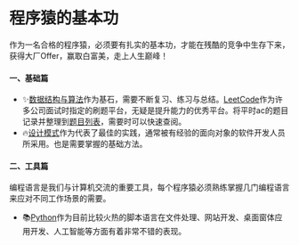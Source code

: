 # 程序猿的基本功

作为一名合格的程序猿，必须要有扎实的基本功，才能在残酷的竞争中生存下来，获得大厂Offer，赢取白富美，走上人生巅峰！

#### 一、基础篇
* ✨[数据结构与算法](数据结构与算法/数据结构与算法.md)作为基石，需要不断复习、练习与总结。[LeetCode](https://leetcode-cn.com/)作为许多公司面试时指定的刷题平台，无疑是提升能力的优秀平台。将平时ac的题目记录并整理到[题目列表](LeetCode/题目列表.md)，需要时可以快速查阅。
* 🔥[设计模式](设计模式/设计模式.md)作为代表了最佳的实践，通常被有经验的面向对象的软件开发人员所采用。也是需要掌握的基础方法。

#### 二、工具篇
编程语言是我们与计算机交流的重要工具，每个程序猿必须熟练掌握几门编程语言来应对不同工作场景的需要。
* 📚[Python](Python/Python基础.md)作为目前比较火热的脚本语言在文件处理、网站开发、桌面窗体应用开发、人工智能等方面有着非常不错的表现。

